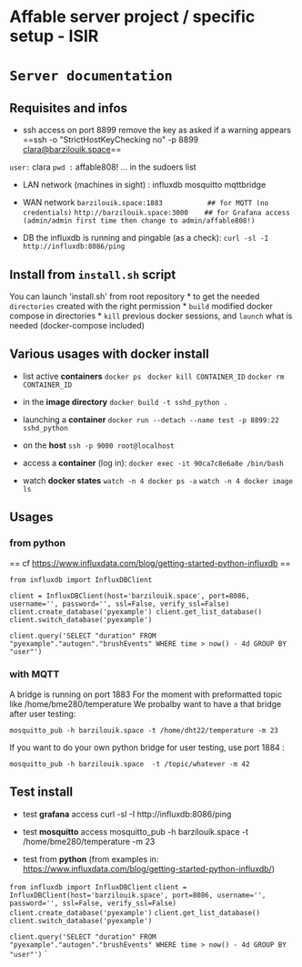 # Affable server project / specific setup - ISIR
# `Server documentation`


## Requisites and infos
  * ssh access on port 8899
remove the key as asked if a warning appears
==ssh -o "StrictHostKeyChecking no" -p 8899 clara@barzilouik.space==

`user:` clara
`pwd :` affable808!
... in the sudoers list


  * LAN network (machines in sight) :
influxdb
mosquitto
mqttbridge


  * WAN network
`barzilouik.space:1883           ## for MQTT (no credentials)`
`http://barzilouik.space:3000    ## for Grafana access (admin/admin first time then change to admin/affable808!)`


  * DB
the influxdb is running and pingable (as a check):
`curl -sl -I http://influxdb:8086/ping`



## Install from `install.sh` script
  You can launch 'install.sh' from root repository
    * to get the needed `directories` created with the right permission
    * `build` modified docker compose in directories
    * `kill` previous docker sessions, and `launch` what is needed (docker-compose included)
    
   
 
## Various usages with docker install

- list active **containers**
`docker ps `
`docker kill CONTAINER_ID`
`docker rm CONTAINER_ID`

- in the **image directory**
`docker build -t sshd_python .`

- launching a **container**
`docker run --detach --name test -p 8899:22 sshd_python`

- on the **host**
`ssh -p 9000 root@localhost`

- access a **container** (log in):
`docker exec -it 90ca7c8e6a8e /bin/bash`

- watch **docker states**
`watch -n 4 docker ps -a`
`watch -n 4 docker image ls`


## Usages
### from python
==  cf https://www.influxdata.com/blog/getting-started-python-influxdb ==

`from influxdb import InfluxDBClient`

`client = InfluxDBClient(host='barzilouik.space', port=8086, username='', password='', ssl=False, verify_ssl=False)
client.create_database('pyexample')
client.get_list_database()
client.switch_database('pyexample')`

`client.query('SELECT "duration" FROM "pyexample"."autogen"."brushEvents" WHERE time > now() - 4d GROUP BY "user"')`

### with MQTT
A bridge is running on port 1883 
For the moment with preformatted topic like /home/bme280/temperature
We probalby want to have a that bridge after user testing:

`mosquitto_pub -h barzilouik.space -t /home/dht22/temperature -m 23`

If you want to do your own python bridge for user testing, use port 1884 :

`mosquitto_pub -h barzilouik.space  -t /topic/whatever -m 42`


## Test install
- test **grafana** access
curl -sl -I http://influxdb:8086/ping

- test **mosquitto** access
mosquitto_pub -h barzilouik.space -t /home/bme280/temperature -m 23

- test from **python**
(from examples in: https://www.influxdata.com/blog/getting-started-python-influxdb/)

`from influxdb import InfluxDBClient`
`client = InfluxDBClient(host='barzilouik.space', port=8086, username='', password='', ssl=False, verify_ssl=False)`
`client.create_database('pyexample')`
`client.get_list_database()`
`client.switch_database('pyexample')`

`client.query('SELECT "duration" FROM "pyexample"."autogen"."brushEvents" WHERE time > now() - 4d GROUP BY "user"')`
`
